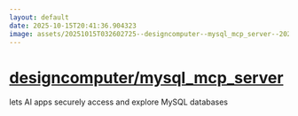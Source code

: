 ```yaml
---
layout: default
date: 2025-10-15T20:41:36.904323
image: assets/20251015T032602725--designcomputer--mysql_mcp_server--20251015T033255171--cropped.png
---
```


# [designcomputer/mysql_mcp_server](https://github.com/designcomputer/mysql_mcp_server)

lets AI apps securely access and explore MySQL databases
